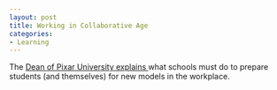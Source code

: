 ```yaml
---
layout: post
title: Working in Collaborative Age
categories:
- Learning
---
```


The [Dean of Pixar University explains ](http://www.edutopia.org/randy-nelson-school-to-career-video) what schools must do to prepare students (and themselves) for new models in the workplace.
